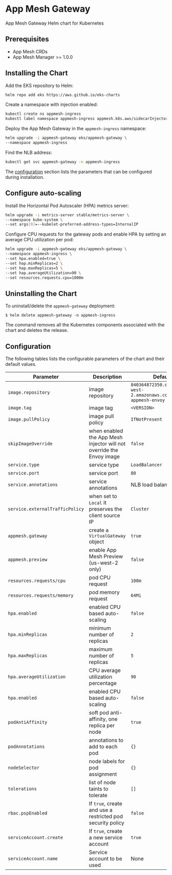 # App Mesh Gateway

App Mesh Gateway Helm chart for Kubernetes

## Prerequisites

* App Mesh CRDs
* App Mesh Manager >= 1.0.0

## Installing the Chart

Add the EKS repository to Helm:

```sh
helm repo add eks https://aws.github.io/eks-charts
```

Create a namespace with injection enabled:

```sh
kubectl create ns appmesh-ingress
kubectl label namespace appmesh-ingress appmesh.k8s.aws/sidecarInjectorWebhook=enabled
```

Deploy the App Mesh Gateway in the `appmesh-ingress` namespace:

```sh
helm upgrade -i appmesh-gateway eks/appmesh-gateway \
--namespace appmesh-ingress
```

Find the NLB address:

```sh
kubectl get svc appmesh-gateway -n appmesh-ingress
```

The [configuration](#configuration) section lists the parameters that can be configured during installation.

## Configure auto-scaling

Install the Horizontal Pod Autoscaler (HPA) metrics server:

```sh
helm upgrade -i metrics-server stable/metrics-server \
--namespace kube-system \
--set args[0]=--kubelet-preferred-address-types=InternalIP
```

Configure CPU requests for the gateway pods and enable HPA by setting an average CPU utilization per pod:

```sh
helm upgrade -i appmesh-gateway eks/appmesh-gateway \
--namespace appmesh-ingress \
--set hpa.enabled=true \
--set hap.minReplicas=2 \
--set hap.maxReplicas=5 \
--set hap.averageUtilization=90 \
--set resources.requests.cpu=1000m
```

## Uninstalling the Chart

To uninstall/delete the `appmesh-gateway` deployment:

```console
$ helm delete appmesh-gateway -n appmesh-ingress
```

The command removes all the Kubernetes components associated with the chart and deletes the release.

## Configuration

The following tables lists the configurable parameters of the chart and their default values.

Parameter | Description | Default
--- | --- | ---
`image.repository` | image repository | `840364872350.dkr.ecr.us-west-2.amazonaws.com/aws-appmesh-envoy`
`image.tag` | image tag | `<VERSION>`
`image.pullPolicy` | image pull policy | `IfNotPresent`
`skipImageOverride` | when enabled the App Mesh injector will not override the Envoy image | `false`
`service.type` | service type  | `LoadBalancer`
`service.port` | service port  | `80`
`service.annotations` | service annotations | NLB load balancer type
`service.externalTrafficPolicy` | when set to `Local` it preserves the client source IP  | `Cluster`
`appmesh.gateway` | create a `VirtualGateway` object  | `true`
`appmesh.preview` | enable App Mesh Preview (us-west-2 only)  | `false`
`resources.requests/cpu` | pod CPU request | `100m`
`resources.requests/memory` | pod memory request | `64Mi`
`hpa.enabled` | enabled CPU based auto-scaling | `false`
`hpa.minReplicas` | minimum number of replicas | `2`
`hpa.maxReplicas` | maximum number of replicas | `5`
`hpa.averageUtilization` | CPU average utilization percentage | `90`
`hpa.enabled` | enabled CPU based auto-scaling | `false`
`podAntiAffinity` | soft pod anti-affinity, one replica per node | `true`
`podAnnotations` | annotations to add to each pod | `{}`
`nodeSelector` | node labels for pod assignment | `{}`
`tolerations` | list of node taints to tolerate | `[]`
`rbac.pspEnabled` | If `true`, create and use a restricted pod security policy | `false`
`serviceAccount.create` | If `true`, create a new service account | `true`
`serviceAccount.name` | Service account to be used | None
